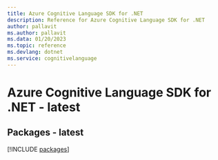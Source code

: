 ```yaml
---
title: Azure Cognitive Language SDK for .NET
description: Reference for Azure Cognitive Language SDK for .NET
author: pallavit
ms.author: pallavit
ms.data: 01/20/2023
ms.topic: reference
ms.devlang: dotnet
ms.service: cognitivelanguage
---
```

# Azure Cognitive Language SDK for .NET - latest
## Packages - latest
[!INCLUDE [packages](cognitive-language-index.md)]